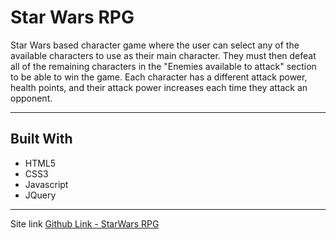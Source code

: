 # Star Wars RPG

Star Wars based character game where the user can select any of the available characters to use as their main character. They must then defeat all of the remaining characters in the "Enemies available to attack" section to be able to win the game. Each character has a different attack power, health points, and their attack power increases each time they attack an opponent. 

-------------------------------------------
## Built With

* HTML5
* CSS3
* Javascript
* JQuery

----------------------------------------
Site link
[Github Link - StarWars RPG](https://yabdabs.github.io/StarWars-RPG/)